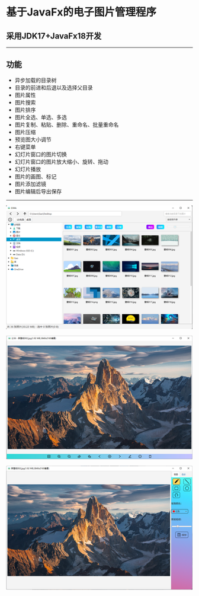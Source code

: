# 基于JavaFx的电子图片管理程序

## 采用JDK17+JavaFx18开发 ##

***

## 功能
* 异步加载的目录树
* 目录的前进和后退以及选择父目录
* 图片属性
* 图片搜索
* 图片排序
* 图片全选、单选、多选
* 图片复制、粘贴、删除、重命名、批量重命名
* 图片压缩
* 预览图大小调节
* 右键菜单
* 幻灯片窗口的图片切换
* 幻灯片窗口的图片放大缩小、旋转、拖动
* 幻灯片播放
* 图片的画图、标记
* 图片添加滤镜
* 图片编辑后导出保存
***
![主界面](src/main/resources/image/image-main.png)

![幻灯片界面](src/main/resources/image/image-play.png)

![图片编辑界面](src/main/resources/image/image-edit.png)